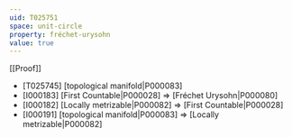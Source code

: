 ```yaml
---
uid: T025751
space: unit-circle
property: fréchet-urysohn
value: true
---
```

[[Proof]]

* [T025745] [topological manifold|P000083]
* [I000183] [First Countable|P000028] => [Fréchet Urysohn|P000080]
* [I000182] [Locally metrizable|P000082] => [First Countable|P000028]
* [I000191] [topological manifold|P000083] => [Locally metrizable|P000082]

